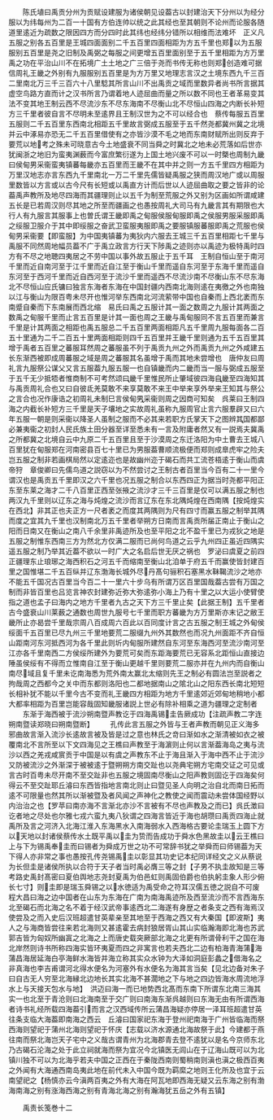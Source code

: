 <!-- { "loadSidebar": true } -->
　　陈氏埴曰禹贡分州为贡赋设建服为诸侯朝见设葢古以封建治天下分州以为经分服以为纬每州为二百一十国有方伯连帅以统之此其经也至其朝则不论州而论服各随道里逺近为疏数之限因四方而分四时此其纬也经纬分错所以相维而法难坏　正义凡五服之别各五百里是王城四面面别二千五百里四面相距为方五千里也郑以为五服服别五百里是尧之旧制及禹弼之每服之间更增五百里面别至于五千里相距为方万里禹之功在平治山川不在拓境广土土地之广三倍于尧而书传无称也则郑创造难可据信周礼王畿之外别有九服服别五百里是为方万里又地理志言汉之土境东西九千三百二里南北万三千三百六十八里騐其所言山川不出禹贡之域而里数异者尚书所言据其虚空鸟路方直而计之汉书所言乃谓着地人迹屈曲而量之所以数不同也王者革易变其法不变其地王制云西不尽流沙东不尽东海南不尽衡山北不尽恒山四海之内断长补短方三千里者彼自言不尽明未至逺界且王制汉世为之不可以经合也　蔡传每服五百里五服则二千五百里东西南北相距五千里故言弼成五服至于五千然尧都冀州冀之北境并云中涿易亦恐无二千五百里借使有之亦皆沙漠不毛之地而东南财赋所出则反弃于要荒以地考之殊未可晓意古今土地盛衰不同当舜之时冀北之地未必荒落如后世亦犹闽浙之地旧为蛮夷渊薮而今富庶繁衍遂为上国土地兴废不可以一时槩也周制九畿曰侯甸男采衞蛮夷镇蕃每畿亦五百里而王畿不在其中并之则一方五千里四方相距为万里汉地志亦言东西九千里南北一万二千里先儒皆疑禹服之狭而周汉地广或以周服里数皆以方言或以古今尺有长短或以禹直方计而后世以人迹屈曲取之要之皆非的论葢禹声教所及地尽四海而其疆理则止以五千为制至荒服之外又别为区画如所谓咸建五长是已若周汉则尽其地之所至而疆画之也愚按周礼大司马有九畿言其有期限也大行人有九服言其服事上也曽氏谓王畿即禹之甸服侯服甸服即禹之侯服男服采服即禹之绥服卫服介于其中即绥服之奋武卫蛮服夷服即禹之要服镇服蕃服即禹之荒服也侯甸男采衞要【即蛮服】为中国夷镇蕃为夷狄内六服去王城三千五百里相距七千里与禹服不同然周地幅员葢不广于禹立政言方行天下陟禹之迹则亦以禹迹为极特禹时四方有不尽之地聴四夷居之不劳中国以事外故五服止于五千耳　王制自恒山至于南河千里而近自南河至于江千里而近自江至于衡山千里而遥自东河至于东海千里而遥自东河至于西河千里而近自西河至于流沙千里而遥西不尽流沙南不尽衡山东不尽东海北不尽恒山应氏镛曰独言东海者东海在中国封疆内西南北海则逺在夷徼之外也南独以江与衡山为限百粤未尽开也惟河举东西南北河流萦带中国也自秦而上西北袤而东南蹙自秦而下东南展而西北缩　易氏曰禹之五服计其一面之数周之九服计其两面之数禹之甸服千里而止言五百里是计其一面也周之王畿与禹甸服同不言五百里而兼言千里是计其两面之相距也禹五服总二千五百里两面相距凡五千里周九服每面各二百五十里通为二千二百五十里两面相距则四千五百里并王畿千里则通为五千五百里其增于禹者五百里之蕃服耳然周之蕃服虽不列于禹贡九州之外而禹贡九州之外咸建五长东渐西被即成周蕃服之域是周之蕃服其名虽增于禹而其地未尝增也　唐仲友曰周礼言九服祭公谋父又言五服葢九服五服一也自镇畿而内二畿而当一服与弼成五服至于五千无少抵牾者惟商制不可考然颂曰畿千里惟民所止肇域彼四海自畿至四海知其与禹贡周礼合也又曰自彼氐羌莫敢不来享莫敢不来王中举来享外举来王知其与祭公之言合也况作康诰之初周礼未制巳言侯甸男采衞则周之因商可知矣　呉莱曰王制四海之内截长补短方三千里是天子壤地之实故周礼虽称九服周官止言六服羣辟又曰六年五服一朝是则采衞以降圣人虽制之服而不必其来若职方氏掌天下之图辨其国都鄙必兼夷衞之初封人民氏族土田分器至详至悉未有一言及附庸者然又有一説焉夫冀禹之所都冀之北境自云中九原二千五百里且至于沙漠周之东迁洛阳为中土曹去王城八百里犹在甸服郑在河南密县百七十里已为男服葢曹顺流极便而郑则成臯虎牢之险夫岂五服之制非若画棋局然以定逺迩也是故幽州迩于碣石而共工流苍梧逺于衡山而虞帝狩　章俊卿曰先儒鸟道之説窃以为不然尝讨之王制古者百里当今百有二十一里今谓汉也是禹贡五千里即汉之六千里也况五服之制合以东西四正为据当时尧都平阳正东至东莱之海才二千八百里正西至张掖之流沙才三千三百里是仅可以满五服之制也两汉九千里则以辽东之海与炖煌之流沙而言辽东在东北隅炖煌在西南隅【按炖煌实在西北】非其正也夫正方一尺者袤之而度其两隅则为尺有四寸而赢五服之制举其隅而度之宜其九千里也汉制南北万五千里者举朔方日南而言禹贡所届正南止于衡山之阳而日南又在衡山之南八千余里非禹迹所及也至平阳之北不盈千里已为戎狄之地是五服之制惟东西南三方为然北方仅满二服而已尚何鸟道之云乎九州四正虽近四隅实遥五服之制乃举其近葢不欲以一时广大之名启后世无厌之祸也　罗泌曰虞夏之前四正疆理东止琅琊之海西积石之河五千而缩南至衡山北洎单于府五千而赢使皆封建百里之国惟堪二千五百纵并辽东渤海长城外尽丹髙句骊积石塞黑水靺鞨流沙之地亦不能五千国况古百里当今百二十一里六十步乌有所谓万区百里国哉葢古尝有万国之制而非皆百里也吕览言神农封建弥近弥大弥逺弥小海上乃有十里之以大运小使臂使指之道也孟子曰海内之地方千里者九古之天下方三千里止矣【此据王制】五千里者古今盛衰山川莱薮之通数也周世九服号七千里而职方蕃畿为方万里斯亦末记之敝王畿所止亦曷尝千里哉宗周八百成周六百此以百同度计言之古五服之制王城之外甸侯绥面千五百里已尽九州三千里地要荒二服缀九州外其数然也而况九州面距不齐自恒山距南河东河抵西河为各千里此则圻内甸服所建然自东河至东海西河至流沙南河至江亦各千里南西二方侯绥所建外为要荒可矣而东距海要荒已无容系北距恒山直接边陲虽侯绥有不得而立惟南自江至于衡山更越千里则要荒二服亦并在九州内而自衡山南尽域且复千里未讫南海悉为荒外南太赢北太缩则先王之制必有圆法岂至説者之拘哉周之西都今之关中而东都则洛阳也二都地据南山之隂北山之阳东西长南北短短长相补犹不能以千里今古不变而礼王畿四方相距为地方千里逺郊近郊甸地稍地小都大都率相距为百里岂能容哉固知畿服诸説上世必有除补相乘之道为疆理之定制者
　　东渐于海西被于流沙朔南暨声教讫于四海禹锡圭告厥成功【注疏声教二字连朔南暨读郑晓曰朔南暨断】
　　孔传此言五服之外皆与王者声教而朝见正义海多邪曲故言渐入流沙长逺故言被及皆是过之意也林氏之竒曰渐如水之渐清被如衣之被覆南北不言所至以下文四海见之王樵曰声教至于海濵则止何以言渐葢海岛之夷与流沙以西之羌戎咸賔贡于中国是以有虞之声教东不止于海且渐入于海中西不止于流沙又防被流沙之外渐深于被被逺于暨朔朔方南交趾也以尧典宅朔方宅南交证之可见或言古时百粤未尽开南不至交趾非也五服之境固南尽衡山之阳声教则固讫于四海矣何得云不至交趾耶丘濬曰东西皆指地言南北则止曰暨见圣人向明之治自北而南日拓而逺不可限量也然其所以渐被暨及者风闻之声神化之教使之闻而震动未尝体国经野以内治治之也【罗苹曰南亦海不言渐北亦沙不言被有不尽也声教及之而已】呉氏澂曰讫者地之尽处也尔雅七戎六蛮九夷八狄谓之四海言皆近于海也胡瓒曰禹贡四海止就禹所及言之河济入北海江淮入东海黑水入南海弱水入西海格古要论圭瑞玉上圆下方以天地以封诸侯蔡传水土既平禹以圭为贽而告成功于舜水色黑故圭以云王樵曰上与下为锡禹奉圭而曰锡者为舜成万世之功不可常辞书犹之举舜而曰师锡葢为天下得人亦非常之事也愚按孔传尧锡禹圭以彰显其功史记本纪同详经文之义从蔡说为长但圭是诸侯所执以合符于天子者当时禹必膺三等之封【子男不执圭故知是三等考路史禹封髙密曰夏伯舆地志尧封夏禹为伯邑虹则禹固伯爵也伯执躬圭象人形少俯长七寸】则圭即是瑞玉舜锡之以水徳适为禹受命之符耳汉儒五徳之説自不可废程大昌曰海之边中国者在山东为东海在广南为南海禹迹所及西至流沙而不言西海东北至碣石而北海之名不着于经汉武帝事逺西北二海遂有身歴之者条支之西有海焉汉使尝及之而入史后汉班超遣甘英辈亲至其地至于西海之西又有大秦国【即波斯】夷人之与海商皆尝往来若北海则又甚逺霍去病封狼居胥山其山实临瀚海即北海也苏武郭吉皆为匈奴所幽寘之北海之上而唐史载突厥部北海之北更有所谓骨利干之国在海北岸然则诗书所称四海实皆环夷夏而四之非寓言也若夫西北二边有柏海青海蒲海蒲昌海居延海白亭海鲜水海皆并海立称其实众水钟为大泽如洞庭彭蠡之借海名之非真海也李吉甫谓河北得水便名为河塞外有水便名为海其言当矣【见北边备对朱子曰自古无人穷至北海縁北边地长其实北海不甚濶地之下与地之四边皆海水周流地浮水上与天接天包水与地】　洪迈曰海一而已地势西北髙而东南下所谓东北南三海其实一也北至于青沧则曰北海南至于交广则曰南海东渐呉越则曰东海无由有所谓西海者诗书礼经所载四海葢引而言之汉西域传所云蒲昌海疑亦停居一泽耳班超遣甘英往条支临大海葢即南海之西云　丘濬曰国家祀东海于登州祀南海于广州皆临海而祭西海则望祀于蒲州北海则望祀于怀庆【志载以济水源通北海故祭于此】今建都于燕往南而祭北海岂天子宅中之义哉古谓青州为北海郡青去登不逺犹以是名今京师东北乃古碣石沦海之处于此立祠就海而祭为宜况今北镇医无闾山在于辽海山既可以为北镇川独不可以为北海乎若夫中国之正西在于秦陇西南则蜀稍南则滇也滇之极西百夷之外闻有大海通西南岛夷此地在前代未入中国今既为羁縻之地则王化所及也宜于云南望祀之【杨慎亦云今滇两百夷之外有大海在阿瓦地即西海无疑又云东海之别有渤海南海之别有涨海西海之别有青海北海之别有瀚海犹五岳之外有五镇】

　　禹责长笺巻十二
